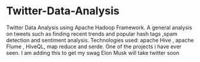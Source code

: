 # Twitter-Data-Analysis
Twitter Data Analysis using Apache Hadoop Framework. 
A general analysis on tweets such as finding recent trends and popular hash tags ,spam detection and sentiment analysis.
Technologies used: apache Hive , apache Flume , HiveQL, map reduce and serde.
One of the projects i have ever seen.
I am adding this to get my swag
Elon Musk will take twitter soon
